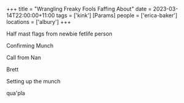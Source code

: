 +++
title = "Wrangling Freaky Fools Faffing About"
date = 2023-03-14T22:00:00+11:00
tags = ['kink']
[Params]
people = ['erica-baker']
locations = ['albury']
+++

Half mast flags from newbie fetlife person

Confirming Munch

Call from Nan

Brett

Setting up the munch

qua'pla